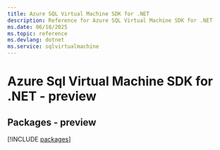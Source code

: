 ```yaml
---
title: Azure SQL Virtual Machine SDK for .NET
description: Reference for Azure SQL Virtual Machine SDK for .NET
ms.date: 06/18/2025
ms.topic: reference
ms.devlang: dotnet
ms.service: sqlvirtualmachine
---
```

# Azure Sql Virtual Machine SDK for .NET - preview
## Packages - preview
[!INCLUDE [packages](sql-virtual-machine-index.md)]